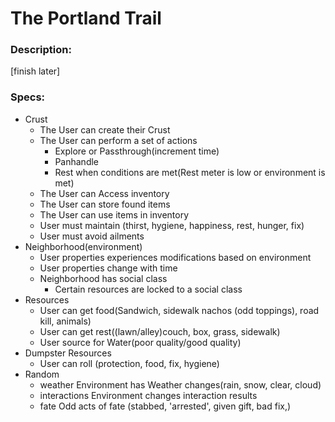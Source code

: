 # The Portland Trail

### Description:
[finish later]

### Specs:

- Crust
  - The User can create their Crust
  - The User can perform a set of actions
    - Explore or Passthrough(increment time)
    - Panhandle
    - Rest when conditions are met(Rest meter is low or environment is met)
  - The User can Access inventory
  - The User can store found items
  - The User can use items in inventory
  - User must maintain (thirst, hygiene, happiness, rest, hunger, fix)
  - User must avoid ailments
- Neighborhood(environment)
  - User properties experiences modifications based on environment
  - User properties change with time
  - Neighborhood has social class
    - Certain resources are locked to a social class
- Resources
  - User can get food(Sandwich, sidewalk nachos (odd toppings), road kill, animals)
  - User can get rest((lawn/alley)couch, box, grass, sidewalk)
  - User source for Water(poor quality/good quality)
- Dumpster Resources
  - User can roll (protection, food, fix, hygiene)
- Random
  - weather Environment has Weather changes(rain, snow, clear, cloud)
  - interactions Environment changes interaction results
  - fate Odd acts of fate (stabbed, 'arrested', given gift, bad fix,)
